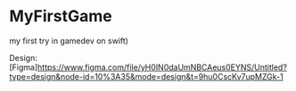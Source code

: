 # MyFirstGame
my first try in gamedev on swift)

Design: [Figma]https://www.figma.com/file/yH0IN0daUmNBCAeus0EYNS/Untitled?type=design&node-id=10%3A35&mode=design&t=9hu0CscKv7upMZGk-1
